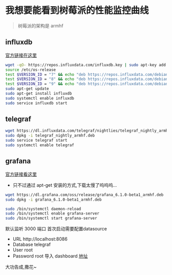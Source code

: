 # 我想要能看到树莓派的性能监控曲线

> 树莓派的架构是 armhf

## influxdb

[官方链接在这里](https://docs.influxdata.com/influxdb/v1.7/introduction/installation/)
```bash
wget -qO- https://repos.influxdata.com/influxdb.key | sudo apt-key add -
source /etc/os-release
test $VERSION_ID = "7" && echo "deb https://repos.influxdata.com/debian wheezy stable" | sudo tee /etc/apt/sources.list.d/influxdb.list
test $VERSION_ID = "8" && echo "deb https://repos.influxdata.com/debian jessie stable" | sudo tee /etc/apt/sources.list.d/influxdb.list
test $VERSION_ID = "9" && echo "deb https://repos.influxdata.com/debian stretch stable" | sudo tee /etc/apt/sources.list.d/influxdb.list
sudo apt-get update
sudo apt-get install influxdb
sudo systemctl enable influxdb
sudo service influxdb start
```

## telegraf
```bash
wget https://dl.influxdata.com/telegraf/nightlies/telegraf_nightly_armhf.deb
sudo dpkg -i telegraf_nightly_armhf.deb
sudo service telegraf start
sudo systemctl enable telegraf
```

## grafana

[官方链接看这里](http://docs.grafana.org/installation/debian/)
* 只不过通过 apt-get 安装的方式,下载太慢了呜呜呜...

```bash
wget https://dl.grafana.com/oss/release/grafana_6.1.0-beta1_armhf.deb
sudo dpkg -i grafana_6.1.0-beta1_armhf.deb

sudo /bin/systemctl daemon-reload
sudo /bin/systemctl enable grafana-server
sudo /bin/systemctl start grafana-server
```
默认监听 3000 端口
首次启动需要配置datasource
* URL http://localhost:8086
* Database telegraf
* User root
* Password root
导入 dashboard 
[地址](https://grafana.com/dashboards/928)

大功告成,撒花~
